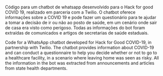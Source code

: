 Código para um chatbot de whatsapp desenvolvido para o Hack for good COVID 19, realizado em parceria com a Twilio.
O chatbot oferece informações sobre a COVID 19 e pode fazer um questionário para te ajudar a tomar a decisão de ir ou não ao posto de saúde, em um cenário onde sair de casa era visto como perigoso. Todas as informações do bot foram extraídas de comunicados e artigos de secretarias de saúde estaduais.


Code for a WhatsApp chatbot developed for Hack for Good COVID-19, in partnership with Twilio. The chatbot provides information about COVID-19 and can conduct a questionnaire to help you decide whether or not to go to a healthcare facility, in a scenario where leaving home was seen as risky. All the information in the bot was extracted from announcements and articles from state health departments.
